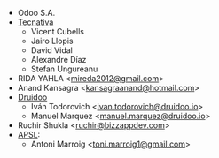 - Odoo S.A.
- [Tecnativa](https://www.tecnativa.com)
  - Vicent Cubells
  - Jairo Llopis
  - David Vidal
  - Alexandre Díaz
  - Stefan Ungureanu
- RIDA YAHLA \<<mireda2012@gmail.com>\>
- Anand Kansagra \<<kansagraanand@hotmail.com>\>
- [Druidoo](https://www.druidoo.io)
  - Iván Todorovich \<<ivan.todorovich@druidoo.io>\>
  - Manuel Marquez \<<manuel.marquez@druidoo.io>\>
- Ruchir Shukla \<<ruchir@bizzappdev.com>\>
- [APSL](https://apsl.tech):
  - Antoni Marroig  \<<toni.marroig1@gmail.com>\>
